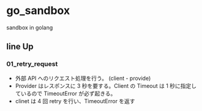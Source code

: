 # go_sandbox

sandbox in golang

## line Up

### 01_retry_request

- 外部 API へのリクエスト処理を行う。 (client - provide)
- Provider はレスポンスに 3 秒を要する。Client の Timeout は 1 秒に指定しているので TimeoutError が必ず起きる。
- clinet は 4 回 retry を行い、TimeoutError を返す
